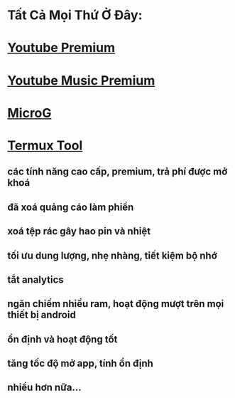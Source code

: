 
# Tất Cả Mọi Thứ Ở Đây: 


# [Youtube Premium](https://github.com/manhokok/Home/releases/download/5.6.2/youtube-v19.47.53-patches-5.6.2.apk)

# [Youtube Music Premium](https://github.com/manhokok/Home/releases/download/5.6.2/Music-premium-v8.05.51-patches-5.6.2.apk)


# [MicroG](https://github.com/ReVanced/GmsCore/releases/)

# [Termux Tool](https://github.com/manhokok/ToolSdcard/)

## các tính năng cao cấp, premium, trả phí được mở khoá
## đã xoá quảng cáo làm phiền
## xoá tệp rác gây hao pin và nhiệt
## tối ưu dung lượng, nhẹ nhàng, tiết kiệm bộ nhớ
## tắt analytics
## ngăn chiếm nhiều ram, hoạt động mượt trên mọi thiết bị android
## ổn định và hoạt động tốt
## tăng tốc độ mở app, tính ổn định
## nhiều hơn nữa...

